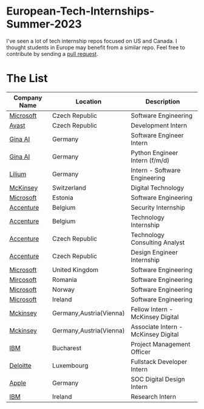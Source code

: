 # European-Tech-Internships-Summer-2023
I've seen a lot of tech internship repos focused on US and Canada. I thought students in Europe may benefit from a similar repo. 
Feel free to contribute by sending a [pull request](https://docs.github.com/en/pull-requests/collaborating-with-pull-requests/proposing-changes-to-your-work-with-pull-requests/creating-a-pull-request).


# The List

| Company Name  |   Location    | Description  |
| ------------- | ------------- | ------------ |
| [Microsoft](https://careers.microsoft.com/us/en/job/1382836/Intern-Opportunities-for-Students-in-Czech-Republic-Software-Engineering-Start-date-Summer-2023?jobsource=indeed&utm_source=indeed&utm_medium=indeed&utm_campaign=indeed-feed)  | Czech Republic |         Software Engineering      |
| [Avast](https://avast.wd3.myworkdayjobs.com/en-US/Global/job/Brno-Czech-Republic/Development-Intern_JR1922) | Czech Republic | Development Intern |
| [Gina AI](https://jobs.lever.co/jina-ai/8517d648-ee28-48c0-9246-4f90ef87edec) | Germany | Software Engineer Intern |
| [Gina AI](https://jobs.lever.co/jina-ai/c77afedf-ccd5-44de-b40b-9d02c29c33e0) | Germany | Python Engineer Intern (f/m/d) |
| [Lilium](https://lilium.com/jobs/3843596) | Germany | Intern - Software Engineering |
| [McKinsey](https://www.mckinsey.com/careers/search-jobs/jobs/intern-digitaltechnology-51626) | Switzerland | Digital Technology |
| [Microsoft](https://careers.microsoft.com/students/us/en/job/1383150/Intern-Opportunities-for-Students-in-Estonia-Software-Engineering-Start-date-Summer-2023) | Estonia | Software Engineering |
| [Accenture](https://www.accenture.com/be-en/careers/jobdetails?id=R00114886_en&title=Security+Internship) | Belgium | Security Internship |
| [Accenture](https://www.accenture.com/be-en/careers/jobdetails?id=R00088580_en&title=Technology+Internship) | Belgium | Technology Internship |
| [Accenture](https://www.accenture.com/cz-en/careers/jobdetails?id=R00037864_en&title=Technology+Consulting+Analyst) | Czech Republic | Technology Consulting Analyst |
| [Accenture](https://www.accenture.com/nl-en/careers/jobdetails?id=R00068723_en&title=Design+Engineer+Internship) | Czech Republic | Design Engineer Internship |
| [Microsoft](https://careers.microsoft.com/us/en/job/1431527/Intern-Opportunities-for-Students-UK-Software-Engineering-Start-date-Summer-2023?jobsource=linkedin&utm_source=linkedin&utm_medium=linkedin&utm_campaign=linkedin-feed) | United Kingdom | Software Engineering|
| [Mircosoft](https://careers.microsoft.com/students/us/en/job/1383736/Software-Engineering-Internship-Opportunities-Romania-Start-date-Summer-2023) | Romania | Software Engineering|
| [Microsoft](https://careers.microsoft.com/students/us/en/job/1382783/Intern-Opportunities-for-Students-in-Norway-Software-Engineering-Start-Date-Summer-2023) | Norway | Software Engineering |
| [Microsoft](https://careers.microsoft.com/students/us/en/job/1383756/Intern-Opportunities-for-Students-Ireland-Software-Engineering-Start-date-Summer-2023) | Ireland | Software Engineering |
| [Mckinsey](https://www.mckinsey.com/careers/search-jobs/jobs/fellowintern-mckinseydigital-58527) | Germany,Austria(Vienna) | Fellow Intern - McKinsey Digital |
| [Mckinsey](https://www.mckinsey.com/careers/search-jobs/jobs/associateintern-mckinseydigital-58530) | Germany,Austria(Vienna) | Associate Intern - McKinsey Digital |
| [IBM](https://careers.ibm.com/job/15100703/ibm-internship-project-management-officer-bucharest-ro/?codes=IBM_CareerWebSite) | Bucharest | Project Management Officer |
| [Deloitte](https://jobs.deloitte.lu/job/Luxembourg-Fullstack-Developer-Intern-Angular_Net-%28mf%29-Internship-based-in-Luxembourg/820543901/) | Luxembourg | Fullstack Developer Intern |
| [Apple](https://jobs.apple.com/en-us/details/200308667/soc-digital-design-intern?team=HRDWR) | Germany | SOC Digital Design Intern |
| [IBM](https://careers.ibm.com/job/16350702/research-intern-2023-start-mulhuddart-ie/?codes=JB_Indeed) | Ireland | Research Intern |

